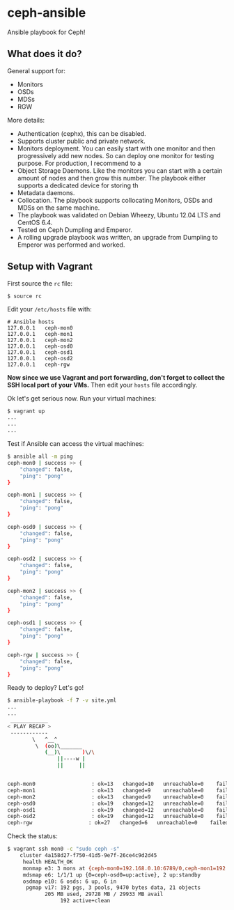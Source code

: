 ceph-ansible
============

Ansible playbook for Ceph!

## What does it do?

General support for:

* Monitors
* OSDs
* MDSs
* RGW

More details:

* Authentication (cephx), this can be disabled.
* Supports cluster public and private network.
* Monitors deployment. You can easily start with one monitor and then progressively add new nodes. So can deploy one monitor for testing purpose. For production, I recommend to a
* Object Storage Daemons. Like the monitors you can start with a certain amount of nodes and then grow this number. The playbook either supports a dedicated device for storing th
* Metadata daemons.
* Collocation. The playbook supports collocating Monitors, OSDs and MDSs on the same machine.
* The playbook was validated on Debian Wheezy, Ubuntu 12.04 LTS and CentOS 6.4.
* Tested on Ceph Dumpling and Emperor.
* A rolling upgrade playbook was written, an upgrade from Dumpling to Emperor was performed and worked.


## Setup with Vagrant

First source the `rc` file:

    $ source rc

Edit your `/etc/hosts` file with:

    # Ansible hosts
    127.0.0.1   ceph-mon0
    127.0.0.1   ceph-mon1
    127.0.0.1   ceph-mon2
    127.0.0.1   ceph-osd0
    127.0.0.1   ceph-osd1
    127.0.0.1   ceph-osd2
    127.0.0.1   ceph-rgw

**Now since we use Vagrant and port forwarding, don't forget to collect the SSH local port of your VMs.**
Then edit your `hosts` file accordingly.

Ok let's get serious now.
Run your virtual machines:

```bash
$ vagrant up
...
...
...
```

Test if Ansible can access the virtual machines:

```bash
$ ansible all -m ping
ceph-mon0 | success >> {
    "changed": false,
    "ping": "pong"
}

ceph-mon1 | success >> {
    "changed": false,
    "ping": "pong"
}

ceph-osd0 | success >> {
    "changed": false,
    "ping": "pong"
}

ceph-osd2 | success >> {
    "changed": false,
    "ping": "pong"
}

ceph-mon2 | success >> {
    "changed": false,
    "ping": "pong"
}

ceph-osd1 | success >> {
    "changed": false,
    "ping": "pong"
}

ceph-rgw | success >> {
    "changed": false,
    "ping": "pong"
}
```

Ready to deploy? Let's go!

```bash
$ ansible-playbook -f 7 -v site.yml
...
...
 ____________
< PLAY RECAP >
 ------------
        \   ^__^
         \  (oo)\_______
            (__)\       )\/\
                ||----w |
                ||     ||


ceph-mon0                  : ok=13   changed=10   unreachable=0    failed=0
ceph-mon1                  : ok=13   changed=9    unreachable=0    failed=0
ceph-mon2                  : ok=13   changed=9    unreachable=0    failed=0
ceph-osd0                  : ok=19   changed=12   unreachable=0    failed=0
ceph-osd1                  : ok=19   changed=12   unreachable=0    failed=0
ceph-osd2                  : ok=19   changed=12   unreachable=0    failed=0
ceph-rgw                  : ok=27   changed=6   unreachable=0    failed=0
```

Check the status:

```bash
$ vagrant ssh mon0 -c "sudo ceph -s"
    cluster 4a158d27-f750-41d5-9e7f-26ce4c9d2d45
     health HEALTH_OK
     monmap e3: 3 mons at {ceph-mon0=192.168.0.10:6789/0,ceph-mon1=192.168.0.11:6789/0,ceph-mon2=192.168.0.12:6789/0}, election epoch 6, quorum 0,1,2 ceph-mon0,ceph-mon1,ceph-mon
     mdsmap e6: 1/1/1 up {0=ceph-osd0=up:active}, 2 up:standby
     osdmap e10: 6 osds: 6 up, 6 in
      pgmap v17: 192 pgs, 3 pools, 9470 bytes data, 21 objects
            205 MB used, 29728 MB / 29933 MB avail
                 192 active+clean

